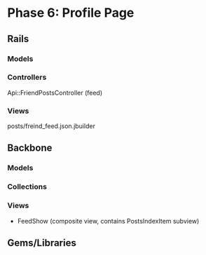 # Phase 6: Profile Page

## Rails
### Models

### Controllers
Api::FriendPostsController (feed)

### Views
posts/freind_feed.json.jbuilder

## Backbone
### Models

### Collections

### Views
* FeedShow (composite view, contains PostsIndexItem subview)

## Gems/Libraries
